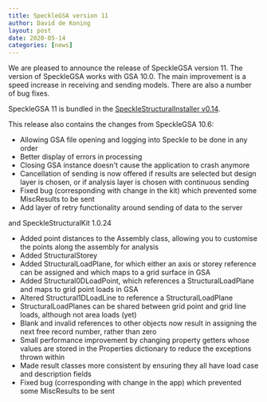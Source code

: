 ```yaml
---
title: SpeckleGSA version 11
author: David de Koning
layout: post
date: 2020-05-14
categories: [news]
---
```


We are pleased to announce the release of SpeckleGSA version 11. The version of SpeckleGSA works with GSA 10.0. The main improvement is a speed increase in receiving and sending models. There are also a number of bug fixes.

SpeckleGSA 11 is bundled in the [SpeckleStructuralInstaller v0.14](https://github.com/arup-group/specklestructuralsuite-installer/releases/tag/0.14.0.29852).

This release also contains the changes from SpeckleGSA 10.6:

* Allowing GSA file opening and logging into Speckle to be done in any order
* Better display of errors in processing
* Closing GSA instance doesn't cause the application to crash anymore
* Cancellation of sending is now offered if results are selected but design layer is chosen, or if analysis layer is chosen with continuous sending
* Fixed bug (corresponding with change in the kit) which prevented some MiscResults to be sent
* Add layer of retry functionality around sending of data to the server
 
and SpeckleStructuralKit 1.0.24
 
* Added point distances to the Assembly class, allowing you to customise the points along the assembly for analysis
* Added StructuralStorey
* Added StructuralLoadPlane, for which either an axis or storey reference can be assigned and which maps to a grid surface in GSA
* Added Structural0DLoadPoint, which references a StructuralLoadPlane and maps to grid point loads in GSA
* Altered Structural1DLoadLine to reference a StructuralLoadPlane
* StructuralLoadPlanes can be shared between grid point and grid line loads, although not area loads (yet)
* Blank and invalid references to other objects now result in assigning the next free record number, rather than zero
* Small performance improvement by changing property getters whose values are stored in the Properties dictionary to reduce the exceptions thrown within
* Made result classes more consistent by ensuring they all have load case and description fields
* Fixed bug (corresponding with change in the app) which prevented some MiscResults to be sent
